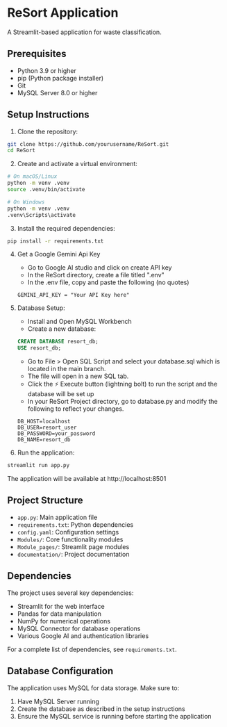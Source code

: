 # ReSort Application

A Streamlit-based application for waste classification.

## Prerequisites

- Python 3.9 or higher
- pip (Python package installer)
- Git
- MySQL Server 8.0 or higher

## Setup Instructions

1. Clone the repository:
```bash
git clone https://github.com/yourusername/ReSort.git
cd ReSort
```

2. Create and activate a virtual environment:
```bash
# On macOS/Linux
python -m venv .venv
source .venv/bin/activate

# On Windows
python -m venv .venv
.venv\Scripts\activate
```

3. Install the required dependencies:
```bash
pip install -r requirements.txt
```

4. Get a Google Gemini Api Key
   - Go to Google AI studio and click on create API key
   - In the ReSort directory, create a file titled ".env"
   - In the .env file, copy and paste the following (no quotes)
   ```
   GEMINI_API_KEY = "Your API Key here"
   ```
   
5. Database Setup:
   - Install and Open MySQL Workbench 
   - Create a new database:
   ```sql
   CREATE DATABASE resort_db;
   USE resort_db;
   ```
   - Go to File > Open SQL Script and select your database.sql which is located in the main branch.
   - The file will open in a new SQL tab.
   - Click the ⚡ Execute button (lightning bolt) to run the script and the database will be set up
   - In your ReSort Project directory, go to database.py and modify the following to reflect your changes.
   ```
   DB_HOST=localhost
   DB_USER=resort_user
   DB_PASSWORD=your_password
   DB_NAME=resort_db
   ```

6. Run the application:
```bash
streamlit run app.py
```

The application will be available at http://localhost:8501

## Project Structure

- `app.py`: Main application file
- `requirements.txt`: Python dependencies
- `config.yaml`: Configuration settings
- `Modules/`: Core functionality modules
- `Module_pages/`: Streamlit page modules
- `documentation/`: Project documentation

## Dependencies

The project uses several key dependencies:
- Streamlit for the web interface
- Pandas for data manipulation
- NumPy for numerical operations
- MySQL Connector for database operations
- Various Google AI and authentication libraries

For a complete list of dependencies, see `requirements.txt`.

## Database Configuration

The application uses MySQL for data storage. Make sure to:
1. Have MySQL Server running
2. Create the database as described in the setup instructions
3. Ensure the MySQL service is running before starting the application

